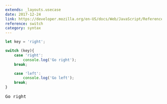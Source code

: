 ```yaml
---
extends: _layouts.usecase
date: 2017-12-24
link: https://developer.mozilla.org/en-US/docs/Web/JavaScript/Reference/Statements/switch
reference: switch
category: syntax
---
```



```javascript
let key = 'right';

switch (key){
    case 'right':
        console.log('Go right');
    break;

    case 'left':
        console.log('Go left');
    break;
}
```

<pre class="output">Go right</pre>